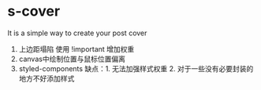 # s-cover

It is a simple way to create your post cover

1. 上边距塌陷 使用 !important 增加权重
2. canvas中绘制位置与鼠标位置偏离
3. styled-components 缺点：1. 无法加强样式权重 2. 对于一些没有必要封装的地方不好添加样式
